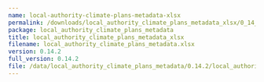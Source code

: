 ```yaml
---
name: local-authority-climate-plans-metadata-xlsx
permalink: /downloads/local_authority_climate_plans_metadata_xlsx/0_14_2
package: local_authority_climate_plans_metadata
title: local_authority_climate_plans_metadata_xlsx
filename: local_authority_climate_plans_metadata.xlsx
version: 0.14.2
full_version: 0.14.2
file: /data/local_authority_climate_plans_metadata/0.14.2/local_authority_climate_plans_metadata.xlsx
---
```

